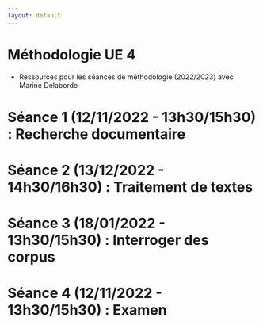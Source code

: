 ```yaml
---
layout: default
---
```


# Méthodologie UE 4

- Ressources pour les séances de méthodologie (2022/2023) avec Marine Delaborde

# Séance 1 (12/11/2022 - 13h30/15h30) : Recherche documentaire

# Séance 2 (13/12/2022 - 14h30/16h30) : Traitement de textes

# Séance 3 (18/01/2022 - 13h30/15h30) : Interroger des corpus

# Séance 4 (12/11/2022 - 13h30/15h30) : Examen